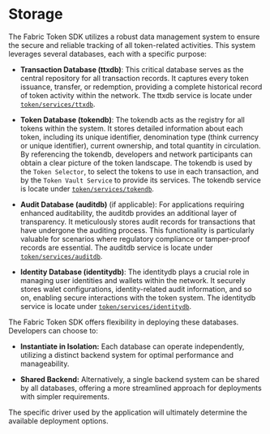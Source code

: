 # Storage

The Fabric Token SDK utilizes a robust data management system to ensure the secure and reliable tracking of all token-related activities.
This system leverages several databases, each with a specific purpose:

* **Transaction Database (ttxdb)**:
  This critical database serves as the central repository for all transaction records.
  It captures every token issuance, transfer, or redemption, providing a complete historical record of token activity within the network.
  The ttxdb service is locate under [`token/services/ttxdb`](./../../token/services/ttxdb).

* **Token Database (tokendb)**:
  The tokendb acts as the registry for all tokens within the system.
  It stores detailed information about each token, including its unique identifier, denomination type (think currency or unique identifier), current ownership, and total quantity in circulation.
  By referencing the tokendb, developers and network participants can obtain a clear picture of the token landscape.
  The tokendb is used by the `Token Selector`, to select the tokens to use in each transaction, and by the `Token Vault Service` to provide its services.
  The tokendb service is locate under [`token/services/tokendb`](./../../token/services/tokendb).

* **Audit Database (auditdb)** (if applicable):
  For applications requiring enhanced auditability, the auditdb provides an additional layer of transparency.
  It meticulously stores audit records for transactions that have undergone the auditing process.
  This functionality is particularly valuable for scenarios where regulatory compliance or tamper-proof records are essential. 
  The auditdb service is locate under [`token/services/auditdb`](./../../token/services/auditdb).

* **Identity Database (identitydb)**:
  The identitydb plays a crucial role in managing user identities and wallets within the network.
  It securely stores walet configurations, identity-related audit information, and so on, enabling secure interactions with the token system.
  The identitydb service is locate under [`token/services/identitydb`](./../../token/services/identitydb).

The Fabric Token SDK offers flexibility in deploying these databases. Developers can choose to:

* **Instantiate in Isolation:** Each database can operate independently, utilizing a distinct backend system for optimal performance and manageability.

* **Shared Backend:** Alternatively, a single backend system can be shared by all databases, offering a more streamlined approach for deployments with simpler requirements.

The specific driver used by the application will ultimately determine the available deployment options.
